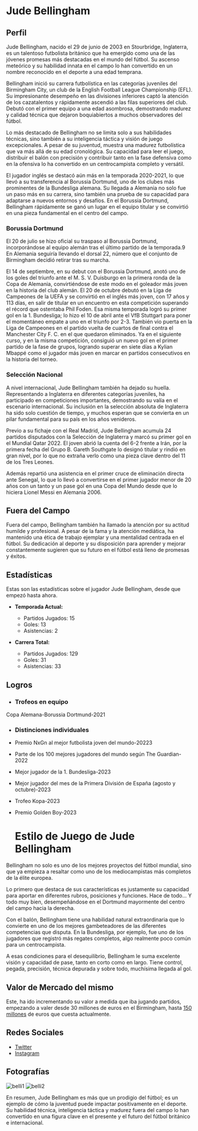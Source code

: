 # Jude Bellingham

## Perfil

Jude Bellingham, nacido el 29 de junio de 2003 en Stourbridge, Inglaterra, es un talentoso futbolista británico que ha emergido como una de las jóvenes promesas más destacadas en el mundo del fútbol. Su ascenso meteórico y su habilidad innata en el campo lo han convertido en un nombre reconocido en el deporte a una edad temprana.

Bellingham inició su carrera futbolística en las categorías juveniles del Birmingham City, un club de la English Football League Championship (EFL). Su impresionante desempeño en las divisiones inferiores captó la atención de los cazatalentos y rápidamente ascendió a las filas superiores del club. Debutó con el primer equipo a una edad asombrosa, demostrando madurez y calidad técnica que dejaron boquiabiertos a muchos observadores del fútbol.

Lo más destacado de Bellingham no se limita solo a sus habilidades técnicas, sino también a su inteligencia táctica y visión de juego excepcionales. A pesar de su juventud, muestra una madurez futbolística que va más allá de su edad cronológica. Su capacidad para leer el juego, distribuir el balón con precisión y contribuir tanto en la fase defensiva como en la ofensiva lo ha convertido en un centrocampista completo y versátil.

El jugador inglés se destacó aún más en la temporada 2020-2021, lo que llevó a su transferencia al Borussia Dortmund, uno de los clubes más prominentes de la Bundesliga alemana. Su llegada a Alemania no solo fue un paso más en su carrera, sino también una prueba de su capacidad para adaptarse a nuevos entornos y desafíos. En el Borussia Dortmund, Bellingham rápidamente se ganó un lugar en el equipo titular y se convirtió en una pieza fundamental en el centro del campo.




### Borussia Dortmund

El 20 de julio se hizo oficial su traspaso al Borussia Dortmund, incorporándose al equipo alemán tras el último partido de la temporada.9 En Alemania seguiría llevando el dorsal 22, número que el conjunto de Birmingham decidió retirar tras su marcha.

El 14 de septiembre, en su debut con el Borussia Dortmund, anotó uno de los goles del triunfo ante el M. S. V. Duisburgo en la primera ronda de la Copa de Alemania, convirtiéndose de este modo en el goleador más joven en la historia del club alemán.​ El 20 de octubre debutó en la Liga de Campeones de la UEFA y se convirtió en el inglés más joven, con 17 años y 113 días, en salir de titular en un encuentro en esta competición superando el récord que ostentaba Phil Foden.​ Esa misma temporada logró su primer gol en la 1. Bundesliga; lo hizo el 10 de abril ante el VfB Stuttgart para poner el momentáneo empate a uno en el triunfo por 2-3. También vio puerta en la Liga de Campeones en el partido vuelta de cuartos de final contra el Manchester City F. C. en el que quedaron eliminados. Ya en el siguiente curso, y en la misma competición, consiguió un nuevo gol en el primer partido de la fase de grupos, logrando superar en siete días a Kylian Mbappé como el jugador más joven en marcar en partidos consecutivos en la historia del torneo.

### Selección Nacional

A nivel internacional, Jude Bellingham también ha dejado su huella. Representando a Inglaterra en diferentes categorías juveniles, ha participado en competiciones importantes, demostrando su valía en el escenario internacional. Su inclusión en la selección absoluta de Inglaterra ha sido solo cuestión de tiempo, y muchos esperan que se convierta en un pilar fundamental para su país en los años venideros.

Previo a su fichaje con el Real Madrid, Jude Bellingham acumula 24 partidos disputados con la Selección de Inglaterra y marcó su primer gol en el Mundial Qatar 2022. El joven abrió la cuenta del 6-2 frente a Irán, por la primera fecha del Grupo B. Gareth Southgate lo designó titular y rindió en gran nivel, por lo que no extraña verlo como una pieza clave dentro del 11 de los Tres Leones.

Además repartió una asistencia en el primer cruce de eliminación directa ante Senegal, lo que lo llevó a convertirse en el primer jugador menor de 20 años con un tanto y un pase gol en una Copa del Mundo desde que lo hiciera Lionel Messi en Alemania 2006.

## Fuera del Campo
Fuera del campo, Bellingham también ha llamado la atención por su actitud humilde y profesional. A pesar de la fama y la atención mediática, ha mantenido una ética de trabajo ejemplar y una mentalidad centrada en el fútbol. Su dedicación al deporte y su disposición para aprender y mejorar constantemente sugieren que su futuro en el fútbol está lleno de promesas y éxitos.


## Estadísticas

Estas son las estadísticas sobre el jugador Jude Bellingham, desde que empezó hasta ahora.

- **Temporada Actual:**
  - Partidos Jugados: 15
  - Goles: 13
  - Asistencias: 2

- **Carrera Total:**
  - Partidos Jugados: 129
  - Goles: 31
  - Asistencias: 33

## Logros


- ### Trofeos en equipo
Copa Alemana-Borussia Dortmund-2021

- ### Distinciones individuales
- Premio NxGn al mejor futbolista joven del mundo-20223
- Parte de los 100 mejores jugadores del mundo según The Guardian-2022
- Mejor jugador de la 1. Bundesliga-2023
- Mejor jugador del mes de la Primera División de España (agosto y octubre)-2023
- Trofeo Kopa-2023
- Premio Golden Boy-2023

  # Estilo de Juego de Jude Bellingham
 Bellingham no solo es uno de los mejores proyectos del fútbol mundial, sino que ya empieza a resaltar como uno de los mediocampistas más completos de la élite europea.

Lo primero que destaca de sus características es justamente su capacidad para aportar en diferentes rubros, posiciones y funciones. Hace de todo... Y todo muy bien, desempeñándose en el Dortmund mayormente del centro del campo hacia la derecha.

Con el balón, Bellingham tiene una habilidad natural extraordinaria que lo convierte en uno de los mejores gambeteadores de las diferentes competencias que disputa. En la Bundesliga, por ejemplo, fue uno de los jugadores que registró más regates completos, algo realmente poco común para un centrocampista.

A esas condiciones para el desequilibrio, Bellingham le suma excelente visión y capacidad de pase, tanto en corto como en largo. Tiene control, pegada, precisión, técnica depurada y sobre todo, muchísima llegada al gol.

## Valor de Mercado del mismo
Este, ha ido incrementando su valor a medida que iba jugando partidos, empezando a valer desde 30 millones de euros en el Birmingham, hasta [150 millones](https://www.transfermarkt.es/jude-bellingham/profil/spieler/581678) de euros que cuesta actualmente.

## Redes Sociales

- [Twitter](https://twitter.com/BellinghamJude?ref_src=twsrc%5Egoogle%7Ctwcamp%5Eserp%7Ctwgr%5Eauthor)
- [Instagram](https://www.instagram.com/judebellingham/)
  

## Fotografías

![belli1](https://images.daznservices.com/di/library/DAZN_News/9b/d6/bellingham-real-madrid-osasuna-laliga_zsylgm4ziqdr1juobg39f9xtc.jpg?t=241618219)
![belli2](https://assets.goal.com/v3/assets/bltcc7a7ffd2fbf71f5/blt0f28634b2f7bd0f5/64e3a72f4fc4ac858370f34c/Jude_Bellingham.jpg?auto=webp&format=pjpg&width=3840&quality=60)


En resumen, Jude Bellingham es más que un prodigio del fútbol; es un ejemplo de cómo la juventud puede impactar positivamente en el deporte. Su habilidad técnica, inteligencia táctica y madurez fuera del campo lo han convertido en una figura clave en el presente y el futuro del fútbol británico e internacional.

